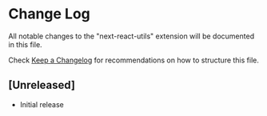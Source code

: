 # Change Log

All notable changes to the "next-react-utils" extension will be documented in this file.

Check [Keep a Changelog](http://keepachangelog.com/) for recommendations on how to structure this file.

## [Unreleased]

- Initial release